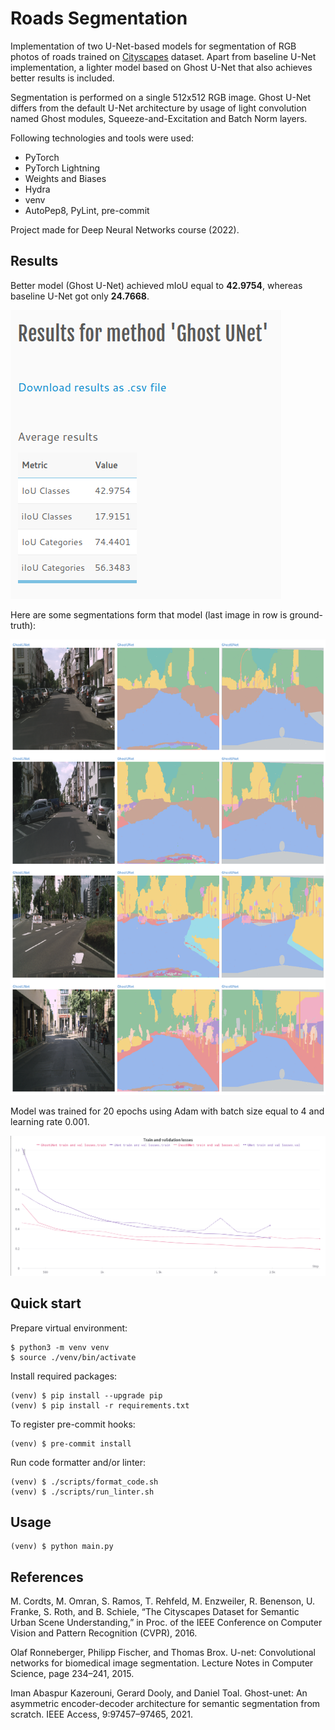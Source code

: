 # Roads Segmentation

Implementation of two U-Net-based models for segmentation of RGB photos of roads trained on [Cityscapes](https://www.cityscapes-dataset.com/) dataset. Apart from baseline U-Net implementation, a lighter model based on Ghost U-Net that also achieves better results is included. 

Segmentation is performed on a single 512x512 RGB image. Ghost U-Net differs from the default U-Net architecture by usage of light convolution named Ghost modules, Squeeze-and-Excitation and Batch Norm layers.

Following technologies and tools were used:
* PyTorch
* PyTorch Lightning
* Weights and Biases
* Hydra
* venv
* AutoPep8, PyLint, pre-commit

Project made for Deep Neural Networks course (2022).

## Results

Better model (Ghost U-Net) achieved mIoU equal to **42.9754**, whereas baseline U-Net got only **24.7668**.

![results](./res/results.png)

Here are some segmentations form that model (last image in row is ground-truth):

![segmentations](./res/segmentation-example.png)

Model was trained for 20 epochs using Adam with batch size equal to 4 and learning rate 0.001.

![training](./res/training.png)

## Quick start

Prepare virtual environment:

```console
$ python3 -m venv venv
$ source ./venv/bin/activate
```

Install required packages:

```console
(venv) $ pip install --upgrade pip
(venv) $ pip install -r requirements.txt
```

To register pre-commit hooks:

```console
(venv) $ pre-commit install
```

Run code formatter and/or linter:

```console
(venv) $ ./scripts/format_code.sh
(venv) $ ./scripts/run_linter.sh
```

## Usage

```console
(venv) $ python main.py
```

## References

M. Cordts, M. Omran, S. Ramos, T. Rehfeld, M. Enzweiler, R. Benenson, U. Franke, S. Roth, and B. Schiele, “The Cityscapes Dataset for Semantic Urban Scene Understanding,” in Proc. of the IEEE Conference on Computer Vision and Pattern Recognition (CVPR), 2016.

Olaf Ronneberger, Philipp Fischer, and Thomas Brox. U-net: Convolutional networks for​ biomedical image segmentation. Lecture Notes in Computer Science, page 234–241, 2015.

Iman Abaspur Kazerouni, Gerard Dooly, and Daniel Toal. Ghost-unet: An asymmetric encoder-decoder architecture for semantic segmentation from scratch. IEEE Access,​ 9:97457–97465, 2021.